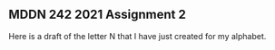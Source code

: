 ## MDDN 242 2021 Assignment 2

Here is a draft of the letter N that I have just created for my alphabet.